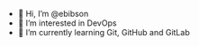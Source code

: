 - 👋 Hi, I’m @ebibson
- 👀 I’m interested in DevOps
- 🌱 I’m currently learning Git, GitHub and GitLab

<!---
ebibson/ebibson is a ✨ special ✨ repository because its `README.md` (this file) appears on your GitHub profile.
You can click the Preview link to take a look at your changes.
--->
